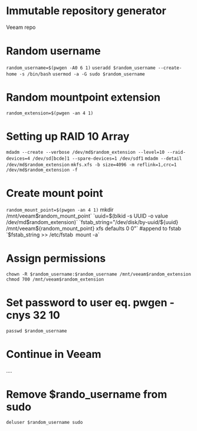 # Immutable repository generator

Veeam repo

# Random username
`random_username=$(pwgen -A0 6 1)`
`useradd $random_username --create-home -s /bin/bash`
`usermod -a -G sudo $random_username`

# Random mountpoint extension
`random_extension=$(pwgen -an 4 1)`

# Setting up RAID 10 Array
`mdadm --create --verbose /dev/md$random_extension --level=10 --raid-devices=4 /dev/sd[bcde]1 --spare-devices=1 /dev/sdf1`
`mdadm --detail /dev/md$random_extension`
`mkfs.xfs -b size=4096 -m reflink=1,crc=1 /dev/md$random_extension -f`

# Create mount point
`random_mount_point=$(pwgen -an 4 1)`
mkdir /mnt/veeam$random_mount_point`
`uuid=$(blkid -s UUID -o value /dev/md$random_extension)`
`fstab_string="/dev/disk/by-uuid/${uuid} /mnt/veeam${random_mount_point} xfs defaults 0 0"`
#append to fstab
`$fstab_string >> /etc/fstab`
`mount -a`

# Assign permissions
`chown -R $random_username:$random_username /mnt/veeam$random_extension`
`chmod 700 /mnt/veeam$random_extension`

# Set password to user eq. pwgen -cnys 32 10
`passwd $random_username`

# Continue in Veeam
....

# Remove $rando_username from sudo
`deluser $random_username sudo`
